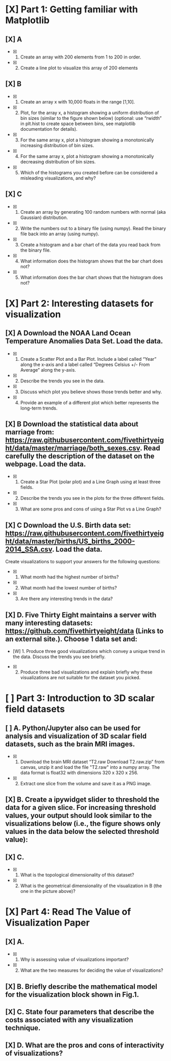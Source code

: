 # [X] Part 1: Getting familiar with Matplotlib

## [X] A
- [X] 1. Create an array with 200 elements from 1 to 200 in order.
- [X] 2. Create a line plot to visualize this array of 200 elements

## [X] B
- [X] 1. Create an array x with 10,000 floats in the range [1,10].
- [X] 2. Plot, for the array x, a histogram showing a uniform distribution of bin sizes (similar to the figure shown below) (optional: use “rwidth” in plt.hist to create space between bins, see matplotlib documentation for details).
- [X] 3. For the same array x, plot a histogram showing a monotonically increasing distribution of bin sizes.
- [X] 4. For the same array x, plot a histogram showing a monotonically decreasing distribution of bin sizes.
- [X] 5. Which of the histograms you created before can be considered a misleading visualizations, and why?

## [X] C
- [X] 1. Create an array by generating 100 random numbers with normal (aka Gaussian) distribution.
- [X] 2. Write the numbers out to a binary file (using numpy). Read the binary file back into an array (using numpy).
- [X] 3. Create a histogram and a bar chart of the data you read back from the binary file.
- [X] 4. What information does the histogram shows that the bar chart does not?
- [X] 5. What information does the bar chart shows that the histogram does not?
 
# [X] Part 2: Interesting datasets for visualization

## [X] A Download the NOAA Land Ocean Temperature Anomalies Data Set. Load the data.
- [X] 1. Create a Scatter Plot and a Bar Plot. Include a label called “Year” along the x-axis and a label called “Degrees Celsius +/- From Average” along the y-axis.
- [X] 2. Describe the trends you see in the data.
- [X] 3. Discuss which plot you believe shows those trends better and why.
- [X] 4. Provide an example of a different plot which better represents the long-term trends.

## [X] B Download the statistical data about marriage from: https://raw.githubusercontent.com/fivethirtyeight/data/master/marriage/both_sexes.csv. Read carefully the description of the dataset on the webpage. Load the data.
- [X] 1. Create a Star Plot (polar plot) and a Line Graph using at least three fields.
- [X] 2. Describe the trends you see in the plots for the three different fields.
- [X] 3. What are some pros and cons of using a Star Plot vs a Line Graph?

## [X] C Download the U.S. Birth data set: https://raw.githubusercontent.com/fivethirtyeight/data/master/births/US_births_2000-2014_SSA.csv. Load the data.
Create visualizations to support your answers for the following questions:
- [X] 1. What month had the highest number of births?
- [X] 2. What month had the lowest number of births?
- [X] 3. Are there any interesting trends in the data?

## [X] D. Five Thirty Eight maintains a server with many interesting datasets: https://github.com/fivethirtyeight/data (Links to an external site.). Choose 1 data set and:
- [W] 1. Produce three good visualizations which convey a unique trend in the data. Discuss the trends you see briefly.
- [X] 2. Produce three bad visualizations and explain briefly why these visualizations are not suitable for the dataset you picked.

# [ ] Part 3: Introduction to 3D scalar field datasets

## [ ] A. Python/Jupyter also can be used for analysis and visualization of 3D scalar field datasets, such as the brain MRI images.

- [X] 1. Download the brain MRI dataset “T2.raw  Download T2.raw.zip” from canvas, unzip it and load the file "T2.raw" into a numpy array. The data format is float32 with dimensions 320 x 320 x 256.
- [X] 2. Extract one slice from the volume and save it as a PNG image.

## [X] B. Create a ipywidget slider to threshold the data for a given slice. For increasing threshold values, your output should look similar to the visualizations below (i.e., the figure shows only values in the data below the selected threshold value):

## [X] C.

- [X] 1. What is the topological dimensionality of this dataset?
- [X] 2. What is the geometrical dimensionality of the visualization in B (the one in the picture above)?

# [X] Part 4: Read The Value of Visualization Paper

## [X] A.

- [X] 1. Why is assessing value of visualizations important?
- [X] 2. What are the two measures for deciding the value of visualizations?

## [X] B. Briefly describe the mathematical model for the visualization block shown in Fig.1.

## [X] C. State four parameters that describe the costs associated with any visualization technique.

## [X] D. What are the pros and cons of interactivity of visualizations?
